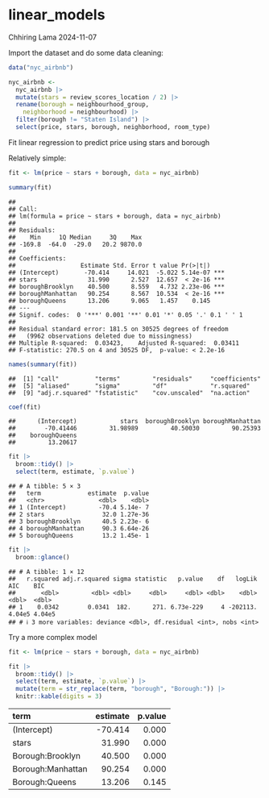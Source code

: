 linear_models
================
Chhiring Lama
2024-11-07

Import the dataset and do some data cleaning:

``` r
data("nyc_airbnb")

nyc_airbnb <-  
  nyc_airbnb |> 
  mutate(stars = review_scores_location / 2) |> 
  rename(borough = neighbourhood_group,
    neighborhood = neighbourhood) |> 
  filter(borough != "Staten Island") |> 
  select(price, stars, borough, neighborhood, room_type)
```

Fit linear regression to predict price using stars and borough

Relatively simple:

``` r
fit <- lm(price ~ stars + borough, data = nyc_airbnb)

summary(fit)
```

    ## 
    ## Call:
    ## lm(formula = price ~ stars + borough, data = nyc_airbnb)
    ## 
    ## Residuals:
    ##    Min     1Q Median     3Q    Max 
    ## -169.8  -64.0  -29.0   20.2 9870.0 
    ## 
    ## Coefficients:
    ##                  Estimate Std. Error t value Pr(>|t|)    
    ## (Intercept)       -70.414     14.021  -5.022 5.14e-07 ***
    ## stars              31.990      2.527  12.657  < 2e-16 ***
    ## boroughBrooklyn    40.500      8.559   4.732 2.23e-06 ***
    ## boroughManhattan   90.254      8.567  10.534  < 2e-16 ***
    ## boroughQueens      13.206      9.065   1.457    0.145    
    ## ---
    ## Signif. codes:  0 '***' 0.001 '**' 0.01 '*' 0.05 '.' 0.1 ' ' 1
    ## 
    ## Residual standard error: 181.5 on 30525 degrees of freedom
    ##   (9962 observations deleted due to missingness)
    ## Multiple R-squared:  0.03423,    Adjusted R-squared:  0.03411 
    ## F-statistic: 270.5 on 4 and 30525 DF,  p-value: < 2.2e-16

``` r
names(summary(fit))
```

    ##  [1] "call"          "terms"         "residuals"     "coefficients" 
    ##  [5] "aliased"       "sigma"         "df"            "r.squared"    
    ##  [9] "adj.r.squared" "fstatistic"    "cov.unscaled"  "na.action"

``` r
coef(fit)
```

    ##      (Intercept)            stars  boroughBrooklyn boroughManhattan 
    ##        -70.41446         31.98989         40.50030         90.25393 
    ##    boroughQueens 
    ##         13.20617

``` r
fit |> 
  broom::tidy() |> 
  select(term, estimate, `p.value`)
```

    ## # A tibble: 5 × 3
    ##   term             estimate  p.value
    ##   <chr>               <dbl>    <dbl>
    ## 1 (Intercept)         -70.4 5.14e- 7
    ## 2 stars                32.0 1.27e-36
    ## 3 boroughBrooklyn      40.5 2.23e- 6
    ## 4 boroughManhattan     90.3 6.64e-26
    ## 5 boroughQueens        13.2 1.45e- 1

``` r
fit |> 
  broom::glance()
```

    ## # A tibble: 1 × 12
    ##   r.squared adj.r.squared sigma statistic   p.value    df   logLik    AIC    BIC
    ##       <dbl>         <dbl> <dbl>     <dbl>     <dbl> <dbl>    <dbl>  <dbl>  <dbl>
    ## 1    0.0342        0.0341  182.      271. 6.73e-229     4 -202113. 4.04e5 4.04e5
    ## # ℹ 3 more variables: deviance <dbl>, df.residual <int>, nobs <int>

Try a more complex model

``` r
fit <- lm(price ~ stars + borough, data = nyc_airbnb)

fit |> 
  broom::tidy() |> 
  select(term, estimate, `p.value`) |> 
  mutate(term = str_replace(term, "borough", "Borough:")) |> 
  knitr::kable(digits = 3)
```

| term              | estimate | p.value |
|:------------------|---------:|--------:|
| (Intercept)       |  -70.414 |   0.000 |
| stars             |   31.990 |   0.000 |
| Borough:Brooklyn  |   40.500 |   0.000 |
| Borough:Manhattan |   90.254 |   0.000 |
| Borough:Queens    |   13.206 |   0.145 |
